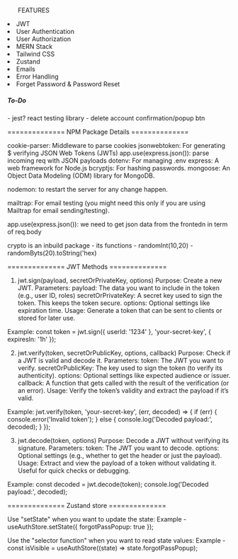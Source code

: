 
<ul>FEATURES</ul>
  <li>JWT</li> 
  <li>User Authentication</li> 
  <li>User Authorization</li> 
  <li>MERN Stack</li> 
  <li>Tailwind CSS</li> 
  <li>Zustand</li> 
  <li>Emails</li>
  <li>Error Handling</li> 
  <li>Forget Password & Password Reset</li>


<h5>To-Do</h5>
  - jest? react testing library
  - delete account confirmation/popup btn

============== NPM Package Details ============== 

  cookie-parser: Middleware to parse cookies
  jsonwebtoken: For generating $ verifying JSON Web Tokens (JWTs)
  app.use(express.json()):  parse incoming req with JSON payloads
  dotenv: For managing .env 
  express: A web framework for Node.js
  bcryptjs: For hashing passwords.
  mongoose: An Object Data Modeling (ODM) library for MongoDB.


  nodemon: to restart the server for any change happen.


  mailtrap: For email testing (you might need this only if you are using Mailtrap for email sending/testing).



  app.use(express.json()):  we need to get json data from the frontedn in term of req.body 

  crypto is an inbuild package - its functions
    - randomInt(10,20)
    - randomByts(20).toString('hex)

  
============== JWT Methods ============== 

1. jwt.sign(payload, secretOrPrivateKey, options)
  Purpose: Create a new JWT.
  Parameters:
  payload: The data you want to include in the token (e.g., user ID, roles)
  secretOrPrivateKey: A secret key used to sign the token. This keeps the token secure.
  options: Optional settings like expiration time.
  Usage: Generate a token that can be sent to clients or stored for later use.

  Example:
    const token = jwt.sign({ userId: '1234' }, 'your-secret-key', { expiresIn: '1h' });

2. jwt.verify(token, secretOrPublicKey, options, callback)
  Purpose: Check if a JWT is valid and decode it.
  Parameters:
  token: The JWT you want to verify.
  secretOrPublicKey: The key used to sign the token (to verify its authenticity).
  options: Optional settings like expected audience or issuer.
  callback: A function that gets called with the result of the verification (or an error).
  Usage: Verify the token’s validity and extract the payload if it’s valid.

  Example:
  jwt.verify(token, 'your-secret-key', (err, decoded) => {
    if (err) {
      console.error('Invalid token');
    } else {
      console.log('Decoded payload:', decoded);
    }
    });

3. jwt.decode(token, options)
  Purpose: Decode a JWT without verifying its signature.
  Parameters:
  token: The JWT you want to decode.
  options: Optional settings (e.g., whether to get the header or just the payload).
  Usage: Extract and view the payload of a token without validating it. Useful for quick checks or debugging.

  Example:
  const decoded = jwt.decode(token);
  console.log('Decoded payload:', decoded);


============== Zustand store ============== 

Use "setState" when you want to update the state:
  Example - useAuthStore.setState({ forgotPassPopup: true });
  
Use the "selector function" when you want to read state values:
  Example - const isVisible = useAuthStore((state) => state.forgotPassPopup);
